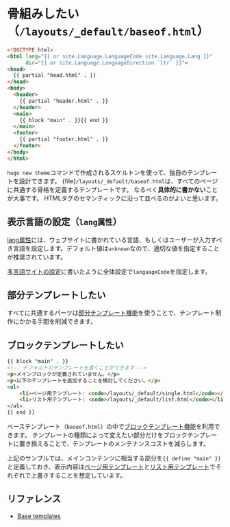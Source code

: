 # 骨組みしたい（``/layouts/_default/baseof.html``）

```html
<!DOCTYPE html>
<html lang="{{ or site.Language.LanguageCode site.Language.Lang }}"
      dir="{{ or site.Language.LanguageDirection `ltr` }}">
<head>
  {{ partial "head.html" . }}
</head>
<body>
  <header>
    {{ partial "header.html" . }}
  </header>
  <main>
    {{ block "main" . }}{{ end }}
  </main>
  <footer>
    {{ partial "footer.html" . }}
  </footer>
</body>
</html>

```

``hugo new theme``コマンドで作成されるスケルトンを使って、独自のテンプレートを設計できます。
{file}`/layouts/_default/baseof.html`は、すべてのページに共通する骨格を定義するテンプレートです。
なるべく**具体的に書かない**ことが大事です。
HTMLタグのセマンティックに沿って並べるのがよいと思います。

## 表示言語の設定（``lang属性``）

[lang属性](https://developer.mozilla.org/ja/docs/Web/HTML/Global_attributes/lang)には、ウェブサイトに書かれている言語、もしくはユーザーが入力すべき言語を設定します。デフォルト値は``unknown``なので、適切な値を指定することが推奨されています。

[多言語サイトの設定](./hugo-config-languages.md)に書いたように全体設定で``languageCode``を指定します。

## 部分テンプレートしたい

すべてに共通するパーツは[部分テンプレート機能](https://gohugo.io/templates/partials/)を使うことで、テンプレート制作にかかる手間を削減できます。

## ブロックテンプレートしたい

```html
{{ block "main" . }}
<!-- デフォルトのテンプレートを書くことができます -->
<p>メインブロックが定義されていません。</p>
<p>以下のテンプレートを追加することを検討してください。</p>
<ul>
    <li>ページ用テンプレート: <code>/layouts/_default/single.html</code></li>
    <li>リスト用テンプレート: <code>/layouts/_default/list.html</code></li>
</ul>
{{ end }}
```

ベーステンプレート（``baseof.html``）の中で[ブロックテンプレート機能](https://gohugo.io/templates/base/)を利用できます。
テンプレートの種類によって変えたい部分だけをブロックテンプレートに置き換えることで、テンプレートのメンテナンスコストを減らします。

上記のサンプルでは、メインコンテンツに相当する部分を``{{ define "main" }}``と定義しておき、表示内容は[ページ用テンプレート](./hugo-layouts-single.md)と[リスト用テンプレート](./hugo-layouts-list.md)でそれぞれで上書きすることを想定しています。

## リファレンス

- [Base templates](https://gohugo.io/templates/base/)
